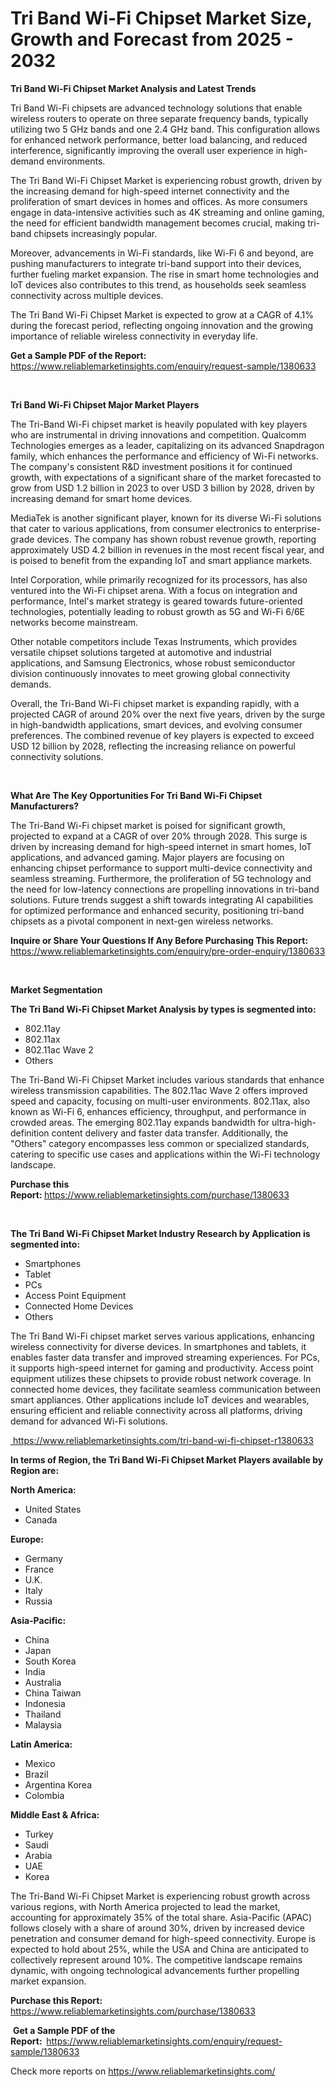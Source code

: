 <p><h1>Tri Band Wi-Fi Chipset Market Size, Growth and Forecast from 2025 - 2032</h1></p><p><strong>Tri Band Wi-Fi Chipset Market Analysis and Latest Trends</strong></p>
<p><p>Tri Band Wi-Fi chipsets are advanced technology solutions that enable wireless routers to operate on three separate frequency bands, typically utilizing two 5 GHz bands and one 2.4 GHz band. This configuration allows for enhanced network performance, better load balancing, and reduced interference, significantly improving the overall user experience in high-demand environments. </p><p>The Tri Band Wi-Fi Chipset Market is experiencing robust growth, driven by the increasing demand for high-speed internet connectivity and the proliferation of smart devices in homes and offices. As more consumers engage in data-intensive activities such as 4K streaming and online gaming, the need for efficient bandwidth management becomes crucial, making tri-band chipsets increasingly popular.</p><p>Moreover, advancements in Wi-Fi standards, like Wi-Fi 6 and beyond, are pushing manufacturers to integrate tri-band support into their devices, further fueling market expansion. The rise in smart home technologies and IoT devices also contributes to this trend, as households seek seamless connectivity across multiple devices.</p><p>The Tri Band Wi-Fi Chipset Market is expected to grow at a CAGR of 4.1% during the forecast period, reflecting ongoing innovation and the growing importance of reliable wireless connectivity in everyday life.</p></p>
<p><strong>Get a Sample PDF of the Report:&nbsp;</strong> <a href="https://www.reliablemarketinsights.com/enquiry/request-sample/1380633?utm_campaign=1950&utm_medium=2&utm_source=Github&utm_content=ia&utm_term=06042025&utm_id=tri-band-wi-fi-chipset">https://www.reliablemarketinsights.com/enquiry/request-sample/1380633</a></p>
<p>&nbsp;</p>
<p><strong>Tri Band Wi-Fi Chipset Major Market Players</strong></p>
<p><p>The Tri-Band Wi-Fi chipset market is heavily populated with key players who are instrumental in driving innovations and competition. Qualcomm Technologies emerges as a leader, capitalizing on its advanced Snapdragon family, which enhances the performance and efficiency of Wi-Fi networks. The company's consistent R&D investment positions it for continued growth, with expectations of a significant share of the market forecasted to grow from USD 1.2 billion in 2023 to over USD 3 billion by 2028, driven by increasing demand for smart home devices.</p><p>MediaTek is another significant player, known for its diverse Wi-Fi solutions that cater to various applications, from consumer electronics to enterprise-grade devices. The company has shown robust revenue growth, reporting approximately USD 4.2 billion in revenues in the most recent fiscal year, and is poised to benefit from the expanding IoT and smart appliance markets.</p><p>Intel Corporation, while primarily recognized for its processors, has also ventured into the Wi-Fi chipset arena. With a focus on integration and performance, Intel's market strategy is geared towards future-oriented technologies, potentially leading to robust growth as 5G and Wi-Fi 6/6E networks become mainstream.</p><p>Other notable competitors include Texas Instruments, which provides versatile chipset solutions targeted at automotive and industrial applications, and Samsung Electronics, whose robust semiconductor division continuously innovates to meet growing global connectivity demands. </p><p>Overall, the Tri-Band Wi-Fi chipset market is expanding rapidly, with a projected CAGR of around 20% over the next five years, driven by the surge in high-bandwidth applications, smart devices, and evolving consumer preferences. The combined revenue of key players is expected to exceed USD 12 billion by 2028, reflecting the increasing reliance on powerful connectivity solutions.</p></p>
<p>&nbsp;</p>
<p><strong>What Are The Key Opportunities For Tri Band Wi-Fi Chipset Manufacturers?</strong></p>
<p><p>The Tri-Band Wi-Fi chipset market is poised for significant growth, projected to expand at a CAGR of over 20% through 2028. This surge is driven by increasing demand for high-speed internet in smart homes, IoT applications, and advanced gaming. Major players are focusing on enhancing chipset performance to support multi-device connectivity and seamless streaming. Furthermore, the proliferation of 5G technology and the need for low-latency connections are propelling innovations in tri-band solutions. Future trends suggest a shift towards integrating AI capabilities for optimized performance and enhanced security, positioning tri-band chipsets as a pivotal component in next-gen wireless networks.</p></p>
<p><strong>Inquire or Share Your Questions If Any Before Purchasing This Report:</strong> <a href="https://www.reliablemarketinsights.com/enquiry/pre-order-enquiry/1380633?utm_campaign=1950&utm_medium=2&utm_source=Github&utm_content=ia&utm_term=06042025&utm_id=tri-band-wi-fi-chipset">https://www.reliablemarketinsights.com/enquiry/pre-order-enquiry/1380633</a></p>
<p>&nbsp;</p>
<p><strong>Market Segmentation</strong></p>
<p><strong>The Tri Band Wi-Fi Chipset Market Analysis by types is segmented into:</strong></p>
<p><ul><li>802.11ay</li><li>802.11ax</li><li>802.11ac Wave 2</li><li>Others</li></ul></p>
<p><p>The Tri-Band Wi-Fi Chipset Market includes various standards that enhance wireless transmission capabilities. The 802.11ac Wave 2 offers improved speed and capacity, focusing on multi-user environments. 802.11ax, also known as Wi-Fi 6, enhances efficiency, throughput, and performance in crowded areas. The emerging 802.11ay expands bandwidth for ultra-high-definition content delivery and faster data transfer. Additionally, the "Others" category encompasses less common or specialized standards, catering to specific use cases and applications within the Wi-Fi technology landscape.</p></p>
<p><strong>Purchase this Report:&nbsp;</strong><a href="https://www.reliablemarketinsights.com/purchase/1380633?utm_campaign=1950&utm_medium=2&utm_source=Github&utm_content=ia&utm_term=06042025&utm_id=tri-band-wi-fi-chipset">https://www.reliablemarketinsights.com/purchase/1380633</a></p>
<p>&nbsp;</p>
<p><strong>The Tri Band Wi-Fi Chipset Market Industry Research by Application is segmented into:</strong></p>
<p><ul><li>Smartphones</li><li>Tablet</li><li>PCs</li><li>Access Point Equipment</li><li>Connected Home Devices</li><li>Others</li></ul></p>
<p><p>The Tri Band Wi-Fi chipset market serves various applications, enhancing wireless connectivity for diverse devices. In smartphones and tablets, it enables faster data transfer and improved streaming experiences. For PCs, it supports high-speed internet for gaming and productivity. Access point equipment utilizes these chipsets to provide robust network coverage. In connected home devices, they facilitate seamless communication between smart appliances. Other applications include IoT devices and wearables, ensuring efficient and reliable connectivity across all platforms, driving demand for advanced Wi-Fi solutions.</p></p>
<p><a href="https://www.reliablemarketinsights.com/tri-band-wi-fi-chipset-r1380633?utm_campaign=1950&utm_medium=2&utm_source=Github&utm_content=ia&utm_term=06042025&utm_id=tri-band-wi-fi-chipset">&nbsp;https://www.reliablemarketinsights.com/tri-band-wi-fi-chipset-r1380633</a></p>
<p><strong>In terms of Region, the Tri Band Wi-Fi Chipset Market Players available by Region are:</strong></p>
<p>
    <p> <strong> North America: </strong>
        <ul>
            <li>United States</li>
            <li>Canada</li>
        </ul>
        </p> 
    <p> <strong> Europe: </strong>
        <ul>
            <li>Germany</li>
            <li>France</li>
            <li>U.K.</li>
            <li>Italy</li>
            <li>Russia</li>
        </ul>
        </p> 
    <p> <strong> Asia-Pacific: </strong>
        <ul>
            <li>China</li>
            <li>Japan</li>
            <li>South Korea</li>
            <li>India</li>
            <li>Australia</li>
            <li>China Taiwan</li>
            <li>Indonesia</li>
            <li>Thailand</li>
            <li>Malaysia</li>
        </ul>
        </p> 
    <p> <strong> Latin America: </strong>
        <ul>
            <li>Mexico</li>
            <li>Brazil</li>
            <li>Argentina Korea</li>
            <li>Colombia</li>
        </ul>
        </p> 
    <p> <strong> Middle East & Africa: </strong>
        <ul>
            <li>Turkey</li>
            <li>Saudi</li>
            <li>Arabia</li>
            <li>UAE</li>
            <li>Korea</li>
        </ul>
    </p>
    </p>
<p><p>The Tri-Band Wi-Fi Chipset Market is experiencing robust growth across various regions, with North America projected to lead the market, accounting for approximately 35% of the total share. Asia-Pacific (APAC) follows closely with a share of around 30%, driven by increased device penetration and consumer demand for high-speed connectivity. Europe is expected to hold about 25%, while the USA and China are anticipated to collectively represent around 10%. The competitive landscape remains dynamic, with ongoing technological advancements further propelling market expansion.</p></p>
<p><strong>Purchase this Report: </strong><a href="https://www.reliablemarketinsights.com/purchase/1380633?utm_campaign=1950&utm_medium=2&utm_source=Github&utm_content=ia&utm_term=06042025&utm_id=tri-band-wi-fi-chipset">https://www.reliablemarketinsights.com/purchase/1380633</a></p>
<p>&nbsp;<strong>Get a Sample PDF of the Report:&nbsp;&nbsp;</strong><a href="https://www.reliablemarketinsights.com/enquiry/request-sample/1380633?utm_campaign=1950&utm_medium=2&utm_source=Github&utm_content=ia&utm_term=06042025&utm_id=tri-band-wi-fi-chipset">https://www.reliablemarketinsights.com/enquiry/request-sample/1380633</a></p>
<p><strong></strong></p>
<p>Check more reports on <a href="https://www.reliablemarketinsights.com/?utm_campaign=1950&utm_medium=2&utm_source=Github&utm_content=ia&utm_term=06042025&utm_id=tri-band-wi-fi-chipset">https://www.reliablemarketinsights.com/</a></p>